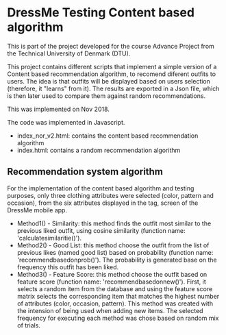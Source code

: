 # DressMe Testing Content based algorithm

This is part of the project developed for the course Advance Project from the Technical University of Denmark (DTU). 

This project contains different scripts that implement a simple version of a Content based recommendation algorithm, to recomend diferent outfits to users. The idea is that outfits will be displayed based on users selection (therefore, it "learns" from it). The results are exported in a Json file, which is then later used to compare them against random recommendations.

This was implemented on Nov 2018.

The code was implemented in Javascript.

- index_nor_v2.html: contains the content based recommendation algorithm
- index.html: contains a random recommendation algorithm


## Recommendation system algorithm
For the implementation of the content based algorithm and testing purposes, only three clothing attributes were selected (color, pattern and occasion), from the six attributes displayed in the tag, screen of the DressMe mobile app.
- Method1() - Similarity: this method finds the outfit most similar to the previous liked outfit, using cosine similarity (function name: 'calculatesimilaritie()').
- Method2() - Good List: this method choose the outfit from the list of previous likes (named good list) based on probability (function name: 'recommendbasedonprob()'). The probability is generated base on the frequency this outfit has been liked.
- Method3() - Feature Score: this method choose the outfit based on feature score (function name: 'recommendbasedonnew()'). First, it selects a random item from the database and using the feature score matrix selects the corresponding item that matches the highest number of attributes (color, occasion, pattern). This method was created with the intension of being used when adding new items. The selected frequency for executing each method was chose based on random mix of trials.

